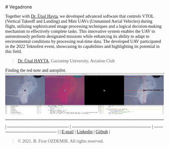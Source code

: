 <link rel="stylesheet" type="text/css" href="https://fonts.googleapis.com/css?family=Ubuntu:regular,bold&subset=Latin">
<style> * { font-family: Ubuntu, "times new roman", times, roman, serif; } </style>
# Vegadrone

Together with [Dr. Ünal Hayta](https://www.researchgate.net/profile/Uenal-Hayta), we developed advanced software that controls VTOL (Vertical Takeoff and Landing) and Mini UAVs (Unmanned Aerial Vehicles) during flight, utilizing sophisticated image processing techniques and a logical decision-making mechanism to effectively complete tasks. This innovative system enables the UAV to autonomously perform designated missions while enhancing its ability to adapt to environmental conditions by processing real-time data. The developed UAV participated in the 2022 Teknofest event, showcasing its capabilities and highlighting its potential in this field.

> [Dr. Ünal HAYTA](https://www.researchgate.net/profile/Uenal-Hayta), Gaziantep University, Aviation Club

Finding the red note and autopilot.
![Test](assets/vega-1.jpg)

---

| ------------------------------------------ | ------------------------------------------------------ | ----------------------------------------- |
| [E-mail](mailto:b.firat.ozdemir@gmail.com) | [Linkedin](https://www.linkedin.com/in/bfiratozdemir/) | [Github](https://github.com/JackCampbell) |


> © 2021. B. Firat OZDEMIR. All rights reserved.

